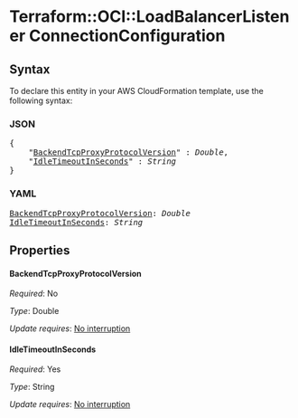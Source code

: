 # Terraform::OCI::LoadBalancerListener ConnectionConfiguration

## Syntax

To declare this entity in your AWS CloudFormation template, use the following syntax:

### JSON

<pre>
{
    "<a href="#backendtcpproxyprotocolversion" title="BackendTcpProxyProtocolVersion">BackendTcpProxyProtocolVersion</a>" : <i>Double</i>,
    "<a href="#idletimeoutinseconds" title="IdleTimeoutInSeconds">IdleTimeoutInSeconds</a>" : <i>String</i>
}
</pre>

### YAML

<pre>
<a href="#backendtcpproxyprotocolversion" title="BackendTcpProxyProtocolVersion">BackendTcpProxyProtocolVersion</a>: <i>Double</i>
<a href="#idletimeoutinseconds" title="IdleTimeoutInSeconds">IdleTimeoutInSeconds</a>: <i>String</i>
</pre>

## Properties

#### BackendTcpProxyProtocolVersion

_Required_: No

_Type_: Double

_Update requires_: [No interruption](https://docs.aws.amazon.com/AWSCloudFormation/latest/UserGuide/using-cfn-updating-stacks-update-behaviors.html#update-no-interrupt)

#### IdleTimeoutInSeconds

_Required_: Yes

_Type_: String

_Update requires_: [No interruption](https://docs.aws.amazon.com/AWSCloudFormation/latest/UserGuide/using-cfn-updating-stacks-update-behaviors.html#update-no-interrupt)

